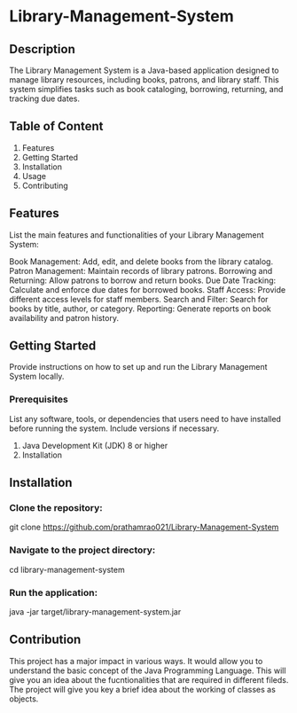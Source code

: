 # Library-Management-System
## Description
The Library Management System is a Java-based application designed to manage library resources, including books, patrons, and library staff. This system simplifies tasks such as book cataloging, borrowing, returning, and tracking due dates.

## Table of Content
1. Features
2. Getting Started
3. Installation
4. Usage
5. Contributing

## Features

List the main features and functionalities of your Library Management System:

Book Management: Add, edit, and delete books from the library catalog.
Patron Management: Maintain records of library patrons.
Borrowing and Returning: Allow patrons to borrow and return books.
Due Date Tracking: Calculate and enforce due dates for borrowed books.
Staff Access: Provide different access levels for staff members.
Search and Filter: Search for books by title, author, or category.
Reporting: Generate reports on book availability and patron history.

## Getting Started
Provide instructions on how to set up and run the Library Management System locally.

### Prerequisites
List any software, tools, or dependencies that users need to have installed before running the system. Include versions if necessary.

1. Java Development Kit (JDK) 8 or higher
2. Installation

## Installation 

### Clone the repository:
git clone https://github.com/prathamrao021/Library-Management-System

### Navigate to the project directory:
cd library-management-system

### Run the application:
java -jar target/library-management-system.jar

## Contribution
This project has a major impact in various ways. It would allow you to understand the basic concept of the Java Programming Language. This will give you an idea about the fucntionalities that are required in different fileds. The project will give you key a brief idea about the working of classes as objects. 
